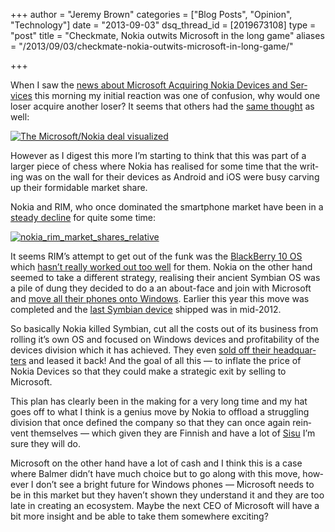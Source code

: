 +++
author = "Jeremy Brown"
categories = ["Blog Posts", "Opinion", "Technology"]
date = "2013-09-03"
dsq_thread_id = [2019673108]
type = "post"
title = "Checkmate, Nokia outwits Microsoft in the long game"
aliases = "/2013/09/03/checkmate-nokia-outwits-microsoft-in-long-game/"

+++

When I saw the [news about Microsoft Acquir­ing Nokia Devices and Ser­vices][1] this morn­ing my ini­tial reac­tion was one of con­fu­sion, why would one loser acquire another loser? It seems that oth­ers had the [same thought][2] as well:

[![The Microsoft/Nokia deal visualized](/TheMicrosoftNokiadealvisualized.png)][2]

How­ever as I digest this more I’m start­ing to think that this was part of a larger piece of chess where Nokia has realised for some time that the writ­ing was on the wall for their devices as Android and iOS were busy carv­ing up their for­mi­da­ble mar­ket share.

Nokia and RIM, who once dom­i­nated the smart­phone mar­ket have been in a [steady decline][3] for quite some time:


[![nokia_rim_market_shares_relative](/nokia_rim_market_shares_relative.png)][3]

It seems RIM’s attempt to get out of the funk was the [Black­Berry 10 OS](http://en.wikipedia.org/wiki/BlackBerry_10) which  [hasn’t really worked out too well](http://www.bloomberg.com/news/2013-08-29/morgan-stanley-is-said-to-hold-off-on-blackberry-10-upgrade.html) for them. Nokia on the other hand seemed to take a dif­fer­ent strat­egy, real­is­ing their ancient Sym­bian OS was a pile of dung they decided to do a an about-face and join with Microsoft and [move all their phones onto Win­dows](http://www.microsoft.com/en-us/news/press/2011/feb11/02-11partnership.aspx). Ear­lier this year this move was com­pleted and the [last Sym­bian device](http://www.telegraph.co.uk/technology/nokia/9824179/Nokia-ends-Symbian-era.html) shipped was in mid-2012.

So basi­cally Nokia killed Sym­bian, cut all the costs out of its busi­ness from rolling it’s own OS and focused on Win­dows devices and prof­itabil­ity of the devices divi­sion which it has achieved. They even [sold off their head­quar­ters][4] and leased it back! And the goal of all this — to inflate the price of Nokia Devices so that they could make a strate­gic exit by sell­ing to Microsoft.

This plan has clearly been in the mak­ing for a very long time and my hat goes off to what I think is a genius move by Nokia to offload a strug­gling divi­sion that once defined the com­pany so that they can once again rein­vent them­selves — which given they are Finnish and have a lot of [Sisu][5] I’m sure they will do.

Microsoft on the other hand have a lot of cash and I think this is a case where Balmer didn’t have much choice but to go along with this move, how­ever I don’t see a bright future for Win­dows phones — Microsoft needs to be in this mar­ket but they haven’t shown they under­stand it and they are too late in cre­at­ing an ecosys­tem. Maybe the next CEO of Microsoft will have a bit more insight and be able to take them some­where exciting?

 [1]: http://blogs.technet.com/b/microsoft_blog/archive/2013/09/02/the-next-chapter-an-open-letter-from-steve-ballmer-and-stephen-elop.aspx
 [2]: https://twitter.com/ltm/status/374750282460061696/photo/1
 [3]: http://dominiescommunicate.wordpress.com/2013/02/01/focus-on-blackberry-part-one-history/
 [4]: http://www.theguardian.com/technology/2012/dec/04/nokia-sell-lease-helsinki-headquarters
 [5]: http://en.wikipedia.org/wiki/Sisu
